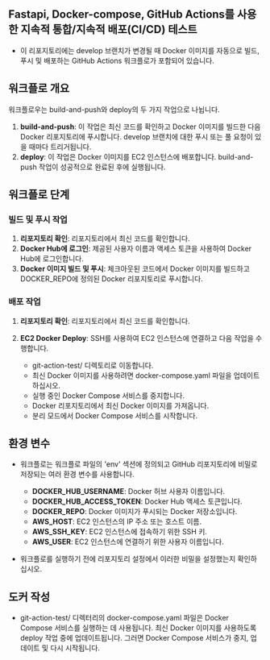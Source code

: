 ## Fastapi, Docker-compose, GitHub Actions를 사용한 지속적 통합/지속적 배포(CI/CD) 테스트
- 이 리포지토리에는 develop 브랜치가 변경될 때 Docker 이미지를 자동으로 빌드, 푸시 및 배포하는 GitHub Actions 워크플로가 포함되어 있습니다.


## 워크플로 개요
워크플로우는 build-and-push와 deploy의 두 가지 작업으로 나뉩니다.

1. **build-and-push**: 이 작업은 최신 코드를 확인하고 Docker 이미지를 빌드한 다음 Docker 리포지토리에 푸시합니다. develop 브랜치에 대한 푸시 또는 풀 요청이 있을 때마다 트리거됩니다. 
2. **deploy**: 이 작업은 Docker 이미지를 EC2 인스턴스에 배포합니다. build-and-push 작업이 성공적으로 완료된 후에 실행됩니다. 

 
## 워크플로 단계

### 빌드 및 푸시 작업 
1. **리포지토리 확인**: 리포지토리에서 최신 코드를 확인합니다. 
2. **Docker Hub에 로그인**: 제공된 사용자 이름과 액세스 토큰을 사용하여 Docker Hub에 로그인합니다. 
3. **Docker 이미지 빌드 및 푸시**: 체크아웃된 코드에서 Docker 이미지를 빌드하고 DOCKER_REPO에 정의된 Docker 리포지토리로 푸시합니다. 

### 배포 작업
1. **리포지토리 확인**: 리포지토리에서 최신 코드를 확인합니다.

2. **EC2 Docker Deploy**: SSH를 사용하여 EC2 인스턴스에 연결하고 다음 작업을 수행합니다.
   - git-action-test/ 디렉토리로 이동합니다.
   - 최신 Docker 이미지를 사용하려면 docker-compose.yaml 파일을 업데이트하십시오.
   - 실행 중인 Docker Compose 서비스를 중지합니다.
   - Docker 리포지토리에서 최신 Docker 이미지를 가져옵니다.
   - 분리 모드에서 Docker Compose 서비스를 시작합니다.

## 환경 변수
- 워크플로는 워크플로 파일의 'env' 섹션에 정의되고 GitHub 리포지토리에 비밀로 저장되는 여러 환경 변수를 사용합니다.

  - **DOCKER_HUB_USERNAME**: Docker 허브 사용자 이름입니다.
  - **DOCKER_HUB_ACCESS_TOKEN**: Docker Hub 액세스 토큰입니다.
  - **DOCKER_REPO**: Docker 이미지가 푸시되는 Docker 저장소입니다.
  - **AWS_HOST**: EC2 인스턴스의 IP 주소 또는 호스트 이름.
  - **AWS_SSH_KEY**: EC2 인스턴스에 접속하기 위한 SSH 키.
  - **AWS_USER**: EC2 인스턴스에 연결하기 위한 사용자 이름입니다.


- 워크플로를 실행하기 전에 리포지토리 설정에서 이러한 비밀을 설정했는지 확인하십시오.

## 도커 작성
- git-action-test/ 디렉터리의 docker-compose.yaml 파일은 Docker Compose 서비스를 실행하는 데 사용됩니다. 최신 Docker 이미지를 사용하도록 deploy 작업 중에 업데이트됩니다. 그러면 Docker Compose 서비스가 중지, 업데이트 및 다시 시작됩니다.